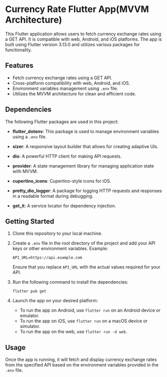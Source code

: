 # Currency Rate Flutter App(MVVM Architecture)

This Flutter application allows users to fetch currency exchange rates using a GET API. It is compatible with web, Android, and iOS platforms. The app is built using Flutter version 3.13.0 and utilizes various packages for functionality.

## Features

- Fetch currency exchange rates using a GET API.
- Cross-platform compatibility with web, Android, and iOS.
- Environment variables management using `.env` file.
- Utilizes the MVVM architecture for clean and efficient code.

## Dependencies

The following Flutter packages are used in this project:

- **flutter_dotenv**:  This package is used to manage environment variables using a `.env` file.

- **sizer**:  A responsive layout builder that allows for creating adaptive UIs.

- **dio**:  A powerful HTTP client for making API requests.

- **provider**:  A state management library for managing application state with MVVM.

- **cupertino_icons**: Cupertino-style icons for iOS.

- **pretty_dio_logger**:  A package for logging HTTP requests and responses in a readable format during debugging.

- **get_it**:  A service locator for dependency injection.

## Getting Started

1. Clone this repository to your local machine.

2. Create a `.env` file in the root directory of the project and add your API keys or other environment variables. Example:

   ```
   API_URL=https://api.example.com
   ```

   Ensure that you replace `API_URL` with the actual values required for your API.

3. Run the following command to install the dependencies:

   ```
   flutter pub get
   ```

4. Launch the app on your desired platform:

   - To run the app on Android, use `flutter run` on an Android device or emulator.
   - To run the app on iOS, use `flutter run` on a macOS device or simulator.
   - To run the app on the web, use `flutter run -d web`.

## Usage

Once the app is running, it will fetch and display currency exchange rates from the specified API based on the environment variables provided in the `.env` file.


